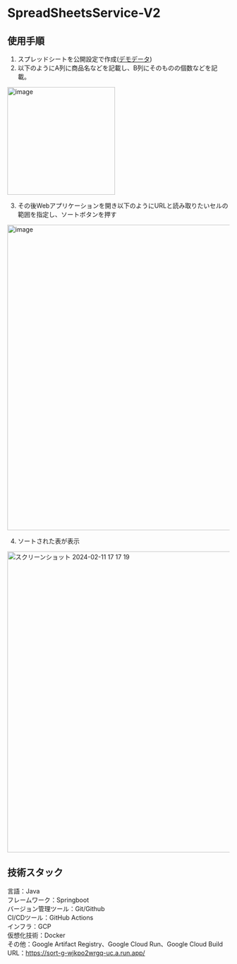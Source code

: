 # SpreadSheetsService-V2
## 使用手順
1. スプレッドシートを公開設定で作成([デモデータ](https://docs.google.com/spreadsheets/d/1nzUSepxaUks9VCNR62k0DufJOud-juDM81AEC_JOnvg/edit?usp=sharing))
3. 以下のようにA列に商品名などを記載し、B列にそのものの個数などを記載。

<img width="244" alt="image" src="https://github.com/nogo-n/SpreadSheetsService-V2/assets/158240732/df7b8ee4-19d6-41e3-9fa1-fad3efdb19b9">

3. その後Webアプリケーションを開き以下のようにURLと読み取りたいセルの範囲を指定し、ソートボタンを押す
   
<img width="692" alt="image" src="https://github.com/nogo-n/SpreadSheetsService-V2/assets/158240732/1595c6c6-c620-4521-a96c-190d6f33decf">

4. ソートされた表が表示

<img width="682" alt="スクリーンショット 2024-02-11 17 17 19" src="https://github.com/nogo-n/SpreadSheetsService-V2/assets/158240732/59767d55-04db-4013-a283-8ae60282da36">




## 技術スタック
言語：Java <br>
フレームワーク：Springboot <br>
バージョン管理ツール：Git/Github <br>
CI/CDツール：GitHub Actions <br>
インフラ：GCP <br>
仮想化技術：Docker <br>
その他：Google Artifact Registry、Google Cloud Run、Google Cloud Build <br>
URL：https://sort-g-wjkpo2wrgq-uc.a.run.app/ <br>
